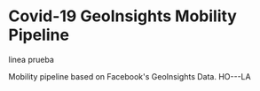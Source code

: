 
# Covid-19 GeoInsights Mobility Pipeline

linea prueba

Mobility pipeline based on Facebook's GeoInsights Data.
HO---LA